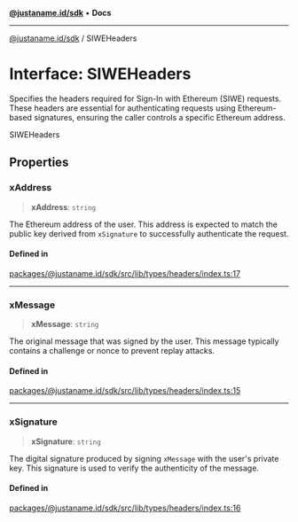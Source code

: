 [**@justaname.id/sdk**](../README.md) • **Docs**

***

[@justaname.id/sdk](../globals.md) / SIWEHeaders

# Interface: SIWEHeaders

Specifies the headers required for Sign-In with Ethereum (SIWE) requests.
These headers are essential for authenticating requests using Ethereum-based signatures,
ensuring the caller controls a specific Ethereum address.

 SIWEHeaders

## Properties

### xAddress

> **xAddress**: `string`

The Ethereum address of the user. This address is expected to match the
                              public key derived from `xSignature` to successfully authenticate the request.

#### Defined in

[packages/@justaname.id/sdk/src/lib/types/headers/index.ts:17](https://github.com/JustaName-id/JustaName-sdk/blob/7430def13fc61cd3fc8b89d25e0869ee390cc2d0/packages/@justaname.id/sdk/src/lib/types/headers/index.ts#L17)

***

### xMessage

> **xMessage**: `string`

The original message that was signed by the user. This message typically
                              contains a challenge or nonce to prevent replay attacks.

#### Defined in

[packages/@justaname.id/sdk/src/lib/types/headers/index.ts:15](https://github.com/JustaName-id/JustaName-sdk/blob/7430def13fc61cd3fc8b89d25e0869ee390cc2d0/packages/@justaname.id/sdk/src/lib/types/headers/index.ts#L15)

***

### xSignature

> **xSignature**: `string`

The digital signature produced by signing `xMessage` with the user's
                                private key. This signature is used to verify the authenticity of the message.

#### Defined in

[packages/@justaname.id/sdk/src/lib/types/headers/index.ts:16](https://github.com/JustaName-id/JustaName-sdk/blob/7430def13fc61cd3fc8b89d25e0869ee390cc2d0/packages/@justaname.id/sdk/src/lib/types/headers/index.ts#L16)
